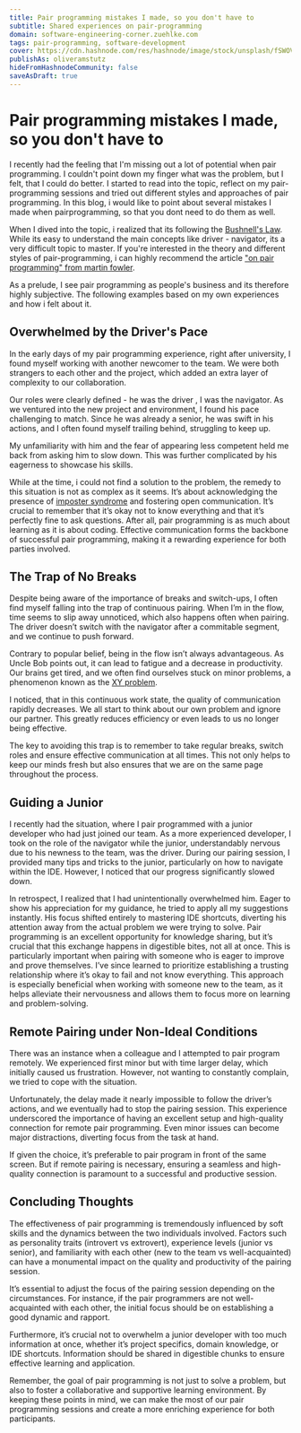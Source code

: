 ```yaml
---
title: Pair programming mistakes I made, so you don't have to
subtitle: Shared experiences on pair-programming
domain: software-engineering-corner.zuehlke.com
tags: pair-programming, software-development
cover: https://cdn.hashnode.com/res/hashnode/image/stock/unsplash/fSWOVc3e06w/upload/b8bb957592200affccfa861c7e85d67c.jpeg?w=1600&h=840&fit=crop&crop=entropy&auto=compress,format&format=webp
publishAs: oliveramstutz
hideFromHashnodeCommunity: false
saveAsDraft: true
---
```


# Pair programming mistakes I made, so you don't have to
I recently had the feeling that I'm missing out a lot of potential when pair programming.
I couldn't point down my finger what was the problem, but I felt, that I could do better.
I started to read into the topic, reflect on my pair-programming sessions and tried out different styles and approaches of pair programming.
In this blog, i would like to point about several mistakes I made when pairprogramming, so that you dont need to do them as well.

When I dived into the topic, i realized that its following the [Bushnell's Law](https://en.wikipedia.org/wiki/Bushnell%27s_Law).
While its easy to understand the main concepts like driver - navigator, its a very difficult topic to master.
If you're interested in the theory and different styles of pair-programming, i can highly recommend the article ["on pair programming" from martin fowler](https://martinfowler.com/articles/on-pair-programming.html). 

As a prelude, I see pair programming as people's business and its therefore highly subjective. The following examples based on my own experiences and how i felt about it. 


## Overwhelmed by the Driver's Pace
In the early days of my pair programming experience, right after university, I found myself working with another newcomer to the team.
We were both strangers to each other and the project, which added an extra layer of complexity to our collaboration.

Our roles were clearly defined - he was the driver , I was the navigator.
As we ventured into the new project and environment, I found his pace challenging to match.
Since he was already a senior, he was swift in his actions, and I often found myself trailing behind, struggling to keep up.

My unfamiliarity with him and the fear of appearing less competent held me back from asking him to slow down.
This was further complicated by his eagerness to showcase his skills.

While at the time, i could not find a solution to the problem, the remedy to this situation is not as complex as it seems.
It’s about acknowledging the presence of [imposter syndrome](https://en.wikipedia.org/wiki/Impostor_syndrome) and fostering open communication.
It’s crucial to remember that it’s okay not to know everything and that it’s perfectly fine to ask questions.
After all, pair programming is as much about learning as it is about coding.
Effective communication forms the backbone of successful pair programming, making it a rewarding experience for both parties involved.

## The Trap of No Breaks
Despite being aware of the importance of breaks and switch-ups, I often find myself falling into the trap of continuous pairing. 
When I’m in the flow, time seems to slip away unnoticed, which also happens often when pairing.
The driver doesn’t switch with the navigator after a commitable segment, and we continue to push forward.

Contrary to popular belief, being in the flow isn’t always advantageous. 
As Uncle Bob points out, it can lead to fatigue and a decrease in productivity. 
Our brains get tired, and we often find ourselves stuck on minor problems, a phenomenon known as the [XY problem](https://en.wikipedia.org/wiki/XY_problem).

I noticed, that in this continuous work state, the quality of communication rapidly decreases.
We all start to think about our own problem and ignore our partner. 
This greatly reduces efficiency or even leads to us no longer being effective.

The key to avoiding this trap is to remember to take regular breaks, switch roles and ensure effective communication at all times. 
This not only helps to keep our minds fresh but also ensures that we are on the same page throughout the process.

## Guiding a Junior
I recently had the situation, where I pair programmed with a junior developer who had just joined our team.
As a more experienced developer, I took on the role of the navigator while the junior, understandably nervous due to his newness to the team, was the driver.
During our pairing session, I provided many tips and tricks to the junior, particularly on how to navigate within the IDE.
However, I noticed that our progress significantly slowed down.

In retrospect, I realized that I had unintentionally overwhelmed him. 
Eager to show his appreciation for my guidance, he tried to apply all my suggestions instantly. 
His focus shifted entirely to mastering IDE shortcuts, diverting his attention away from the actual problem we were trying to solve.
Pair programming is an excellent opportunity for knowledge sharing, but it’s crucial that this exchange happens in digestible bites, not all at once. 
This is particularly important when pairing with someone who is eager to improve and prove themselves.
I’ve since learned to prioritize establishing a trusting relationship where it’s okay to fail and not know everything.
This approach is especially beneficial when working with someone new to the team, as it helps alleviate their nervousness and allows them to focus more on learning and problem-solving.


## Remote Pairing under Non-Ideal Conditions
There was an instance when a colleague and I attempted to pair program remotely. 
We experienced first minor but with time larger delay, which initially caused us frustration. 
However, not wanting to constantly complain, we tried to cope with the situation.

Unfortunately, the delay made it nearly impossible to follow the driver’s actions, and we eventually had to stop the pairing session. 
This experience underscored the importance of having an excellent setup and high-quality connection for remote pair programming. 
Even minor issues can become major distractions, diverting focus from the task at hand.

If given the choice, it’s preferable to pair program in front of the same screen. 
But if remote pairing is necessary, ensuring a seamless and high-quality connection is paramount to a successful and productive session.


## Concluding Thoughts
The effectiveness of pair programming is tremendously influenced by soft skills and the dynamics between the two individuals involved. 
Factors such as personality traits (introvert vs extrovert), experience levels (junior vs senior), and familiarity with 
each other (new to the team vs well-acquainted) can have a monumental impact on the quality and productivity of the pairing session.

It’s essential to adjust the focus of the pairing session depending on the circumstances. 
For instance, if the pair programmers are not well-acquainted with each other, the initial focus should be on establishing a good dynamic and rapport.

Furthermore, it’s crucial not to overwhelm a junior developer with too much information at once, whether it’s project specifics, domain knowledge, or IDE shortcuts. 
Information should be shared in digestible chunks to ensure effective learning and application.

Remember, the goal of pair programming is not just to solve a problem, but also to foster a collaborative and supportive learning environment. 
By keeping these points in mind, we can make the most of our pair programming sessions and create a more enriching experience for both participants.